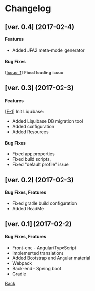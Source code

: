 # Changelog



<a name="0.4"></a>
## [ver. 0.4] (2017-02-4)
#### Features
* Added JPA2 meta-model generator

#### Bug Fixes
[[Issue-1][]] Fixed loading issue

[Issue-1]: https://github.com/sergey-didenko/my-blog/issues/6

<a name="0.3"></a>
## [ver. 0.3] (2017-02-3)

#### Features
[[F-1][]] Init Liquibase:
* Added Liquibase DB migration tool
* Added configuration
* Added Resources

[F-1]: https://github.com/sergey-didenko/my-blog/pull/5

#### Bug Fixes
* Fixed app properties
* Fixed build scripts,
* Fixed "default profile" issue

<a name="0.2"></a>
## [ver. 0.2] (2017-02-3)
#### Bug Fixes, Features
 * Fixed gradle build configuration
 * Added ReadMe

<a name="0.1"></a>
## [ver. 0.1] (2017-02-2)
#### Bug Fixes, Features
 * Front-end - Angular/TypeScript
 * Implemented translations
 * Added Bootstrap and Angular material
 * Webpack
 * Back-end - Speing boot
 * Gradle


[Back][back]

[back]: https://github.com/sergey-didenko/my-blog/blob/master/README.md
